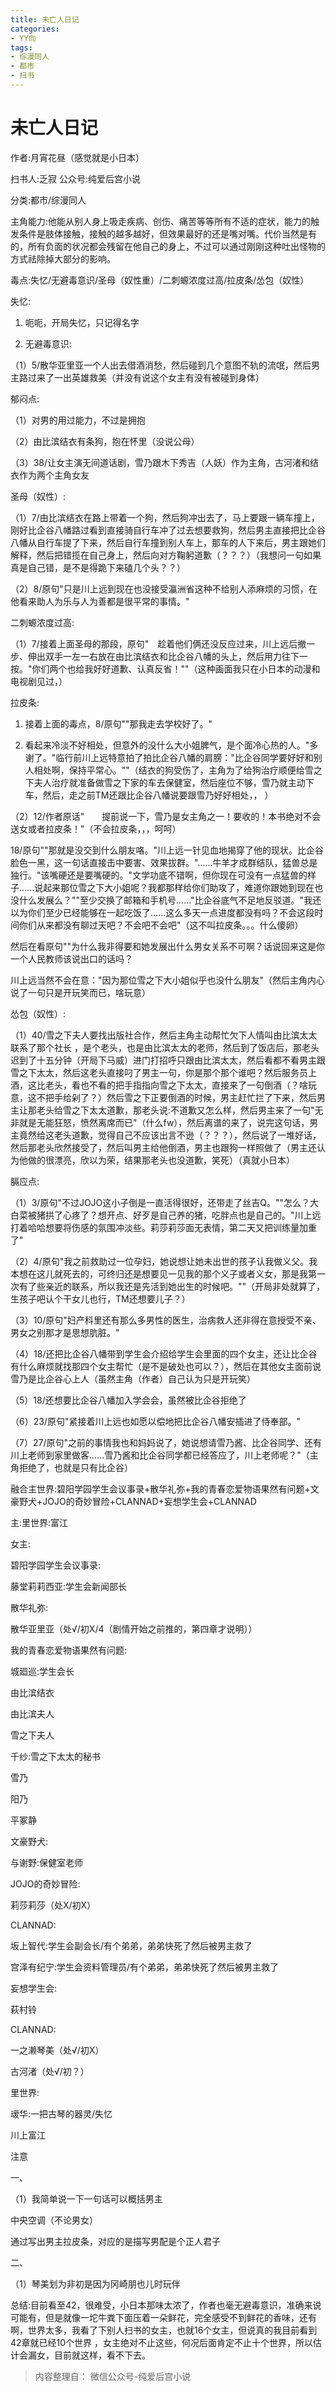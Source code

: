 ```yaml
---
title: 未亡人日记
categories:
- YY向
tags:
- 综漫同人
- 都市
- 扫书
---
```

# 未亡人日记
作者:月宵花昼（感觉就是小日本）

扫书人:乏寂 公众号:纯爱后宫小说

分类:都市/综漫同人

主角能力:他能从别人身上吸走疾病、创伤、痛苦等等所有不适的症状，能力的触发条件是肢体接触，接触的越多越好，但效果最好的还是嘴对嘴。代价当然是有的，所有负面的状况都会残留在他自己的身上，不过可以通过刚刚这种吐出怪物的方式祛除掉大部分的影响。

毒点:失忆/无避毒意识/圣母（奴性重）/二刺螈浓度过高/拉皮条/怂包（奴性）

失忆:

1.  呃呃，开局失忆，只记得名字

2.  无避毒意识:

（1）5/散华亚里亚一个人出去借酒消愁，然后碰到几个意图不轨的流氓，然后男主路过来了一出英雄救美（并没有说这个女主有没有被碰到身体）

郁闷点:

（1）对男的用过能力，不过是拥抱

（2）由比滨结衣有条狗，抱在怀里（没说公母）

（3）38/让女主演无间道话剧，雪乃跟木下秀吉（人妖）作为主角，古河渚和结衣作为两个主角女友

圣母（奴性）:

（1）7/由比滨结衣在路上带着一个狗，然后狗冲出去了，马上要跟一辆车撞上，刚好比企谷八幡路过看到直接骑自行车冲了过去想要救狗，然后男主直接把比企谷八幡从自行车提了下来，然后自行车撞到别人车上，那车的人下来后，男主跟她们解释，然后把错揽在自己身上，然后向对方鞠躬道歉（？？？）（我想问一句如果真是自己错，是不是得跪下来磕几个头？？）

（2）8/原句"只是川上远到现在也没接受瀛洲省这种不给别人添麻烦的习惯，在他看来助人为乐与人为善都是很平常的事情。"

二刺螈浓度过高:

（1）7/接着上面圣母的那段，原句"　趁着他们俩还没反应过来，川上远后撤一步、伸出双手一左一右放在由比滨结衣和比企谷八幡的头上，然后用力往下一按。"你们两个也给我好好道歉、认真反省！""（这种画面我只在小日本的动漫和电视剧见过，）

拉皮条:

1.  接着上面的毒点，8/原句""那我走去学校好了。"

2.  看起来冷淡不好相处，但意外的没什么大小姐脾气，是个面冷心热的人。"多谢了。"临行前川上远特意拍了拍比企谷八幡的肩膀："比企谷同学要好好和别人相处啊，保持平常心。""（结衣的狗受伤了，主角为了给狗治疗顺便给雪之下夫人治疗就准备做雪之下家的车去保健室，然后座位不够，雪乃就主动下车，然后，走之前TM还跟比企谷八幡说要跟雪乃好好相处，，
    ）

（2）12/作者原话"　　提前说一下，雪乃是女主角之一！要收的！本书绝对不会送女或者拉皮条！"（不会拉皮条，，，呵呵）

18/原句""那就是没交到什么朋友咯。"川上远一针见血地揭穿了他的现状。比企谷脸色一黑，这一句话直接击中要害、效果拔群。"......牛羊才成群结队，猛兽总是独行。"该嘴硬还是要嘴硬的。"文学功底不错啊，但你现在可没有一点猛兽的样子......说起来那位雪之下大小姐呢？我都那样给你们助攻了，难道你跟她到现在也没什么发展么？""至少交换了邮箱和手机号......"比企谷底气不足地反驳道。"我还以为你们至少已经能够在一起吃饭了......这么多天一点进度都没有吗？不会这段时间你们从来都没有聊过天吧？不会吧不会吧"（这不叫拉皮条。。。什么傻卵）

然后在看原句""为什么我非得要和她发展出什么男女关系不可啊？话说回来这是你一个人民教师该说出口的话吗？

川上远当然不会在意："因为那位雪之下大小姐似乎也没什么朋友"（然后主角内心说了一句只是开玩笑而已，啥玩意）

怂包（奴性）:

（1）40/雪之下夫人要找出版社合作，然后主角主动帮忙欠下人情叫由比滨太太联系了那个社长
，是个老头，也是由比滨太太的老师，然后到了饭店后，那老头迟到了十五分钟（开局下马威）进门打招呼只跟由比滨太太，然后看都不看男主跟雪之下太太，然后这老头直接叼了男主一句，你是那个那个谁吧？然后服务员上酒，这比老头，看也不看的把手指指向雪之下太太，直接来了一句倒酒（？啥玩意，这不把手给剁了？）然后雪之下正要倒酒的时候，男主赶忙拦了下来，然后男主让那老头给雪之下太太道歉，那老头说:不道歉又怎么样，然后男主来了一句"无非就是无能狂怒，愤然离席而已"（什么fw），然后离谱的来了，说完这句话，男主竟然给这老头道歉，觉得自己不应该出言不逊（？？？），然后说了一堆好话，然后那老头欣然接受了，然后叫男主给他倒酒，男主也跟狗一样照做了（男主还认为他做的很漂亮，欣以为荣，结果那老头也没道歉，笑死）（真就小日本）

膈应点:

（1）3/原句"不过JOJO这小子倒是一直活得很好，还带走了丝吉Q。""怎么？大白菜被猪拱了心疼了？想开点、好歹是自己养的猪，吃胖点也是自己的。"川上远打着哈哈想要将伤感的氛围冲淡些。莉莎莉莎面无表情，第二天又把训练量加重了"

（2）4/原句"我之前救助过一位孕妇，她说想让她未出世的孩子认我做义父。我本想在这儿就死去的，可终归还是想要见一见我的那个义子或者义女，那是我第一次有了些亲近的联系，所以我还是先活到她出生的时候吧。""（开局非处就算了，生孩子吧认个干女儿也行，TM还想要儿子？）

（3）10/原句"妇产科里还有那么多男性的医生，治病救人还非得在意授受不亲、男女之别那才是思想肮脏。"

（4）18/还把比企谷八幡带到学生会介绍给学生会里面的四个女主，还让比企谷有什么麻烦就找那四个女主帮忙（是不是破处也可以？），然后在其他女主面前说雪乃是比企谷心上人（虽然主角（作者）自己认为只是开玩笑）

（5）18/还想要比企谷八幡加入学会会，虽然被比企谷拒绝了

（6）23/原句"紧接着川上远也如愿以偿地把比企谷八幡安插进了侍奉部。"

（7）27/原句"之前的事情我也和妈妈说了，她说想请雪乃酱、比企谷同学、还有川上老师到家里做客......雪乃酱和比企谷同学都已经答应了，川上老师呢？"（主角拒绝了，也就是只有比企谷）

融合主世界:碧阳学园学生会议事录+散华礼弥+我的青春恋爱物语果然有问题+文豪野犬+JOJO的奇妙冒险+CLANNAD+妄想学生会+CLANNAD

主:里世界:富江

女主:

碧阳学园学生会议事录:

藤堂莉莉西亚:学生会新闻部长

散华礼弥:

散华亚里亚（处√/初X/4（剧情开始之前推的，第四章才说明））

我的青春恋爱物语果然有问题:

城廻巡:学生会长

由比滨结衣

由比滨夫人

雪之下夫人

千纱:雪之下太太的秘书

雪乃

阳乃

平冢静

文豪野犬:

与谢野:保健室老师

JOJO的奇妙冒险:

莉莎莉莎（处X/初X）

CLANNAD:

坂上智代:学生会副会长/有个弟弟，弟弟快死了然后被男主救了

宫泽有纪宁:学生会资料管理员/有个弟弟，弟弟快死了然后被男主救了

妄想学生会:

萩村铃

CLANNAD:

一之濑琴美（处√/初X）

古河渚（处√/初？）

里世界:

叆华:一把古琴的器灵/失忆

川上富江

注意

一、

（1）我简单说一下一句话可以概括男主

中央空调（不论男女）

通过写出男主拉皮条，对应的是描写男配是个正人君子

二、

（1）琴美划为非初是因为冈崎朋也儿时玩伴

总结:目前看至42，很难受，小日本那味太浓了，作者也毫无避毒意识，准确来说可能有，但是就像一坨牛粪下面压着一朵鲜花，完全感受不到鲜花的香味，还有啊，世界太多，我看了下别人扫书的女主，也就16个女主，但说真的我目前看到42章就已经10个世界
，女主绝对不止这些，何况后面肯定不止十个世界，所以估计会漏女，目前就这样，看不下去。


> 内容整理自： 微信公众号-纯爱后宫小说